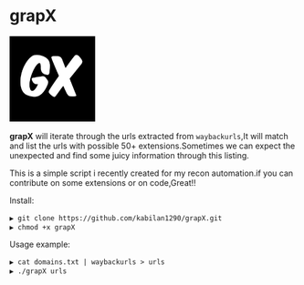 # grapX

<img src="images/grapX.jpg" width="150" height="150" />

**grapX** will iterate through the urls extracted from `waybackurls`,It will match and list the urls with possible 50+ extensions.Sometimes we can expect the unexpected and find some juicy information through this listing.

This is a simple script i recently created for my recon automation.if you can contribute on some extensions or on code,Great!!


Install:

```
▶ git clone https://github.com/kabilan1290/grapX.git
▶ chmod +x grapX
```
Usage example:

```
▶ cat domains.txt | waybackurls > urls
▶ ./grapX urls

```
